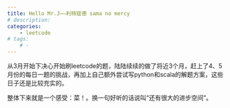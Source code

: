 ```yaml
---
title: Hello Mr.J——利特寇德 sama no mercy
# description:
categories:
    - leetcode
# tags: 
    # - 
--- 
```

从3月开始下决心开始刷leetcode的题，陆陆续续的做了将近3个月，赶上了4、5月份的每日一题的挑战，再加上自己额外尝试写python和scala的解题方案，这些日子还是比较充实的。

整体下来就是一个感受：菜！。换一句好听的话说叫“还有很大的进步空间”。

